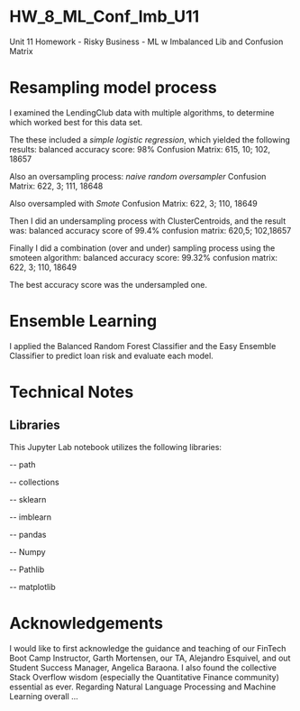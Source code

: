 # HW_8_ML_Conf_Imb_U11
Unit 11 Homework - Risky Business - ML w Imbalanced Lib and Confusion Matrix

# Resampling model process

I examined the LendingClub data with multiple algorithms, to determine which worked best for this data set. 

The these included a _simple logistic regression_, which yielded the following results:
balanced accuracy score: 98%
Confusion Matrix: 615, 10; 102, 18657

Also an oversampling process: _naive random oversampler_ 
Confusion Matrix: 622, 3; 111, 18648

Also oversampled with _Smote_
Confusion Matrix: 622, 3; 110, 18649

Then I did an undersampling process with ClusterCentroids, and the result was:
balanced accuracy score of 99.4%
confusion matrix: 620,5; 102,18657

Finally I did a combination (over and under) sampling process using the smoteen algorithm:
balanced accuracy score: 99.32%
confusion matrix: 622, 3; 110, 18649

The best accuracy score was the undersampled one. 



# Ensemble Learning

I applied the Balanced Random Forest Classifier and the Easy Ensemble Classifier to predict loan risk and evaluate each model.



# Technical Notes

## Libraries
This Jupyter Lab notebook utilizes the following libraries:

 --   path

 --   collections

 --   sklearn
 
 --   imblearn

 --   pandas

 --   Numpy

 --   Pathlib

 --   matplotlib


# Acknowledgements

I would like to first acknowledge the guidance and teaching of our FinTech Boot Camp Instructor, Garth Mortensen, our TA, Alejandro Esquivel, and out Student Success Manager, Angelica Baraona. I also found the collective Stack Overflow wisdom (especially the Quantitative Finance community) essential as ever. Regarding Natural Language Processing and Machine Learning overall ...
